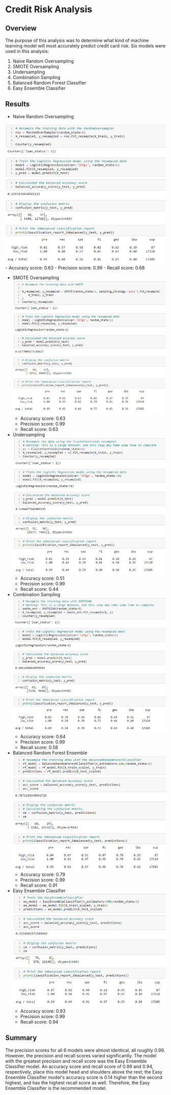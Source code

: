 # Credit Risk Analysis

## Overview

The purpose of this analysis was to determine what kind of machine learning model will most accurately predict credit card risk. Six models were used in this analysis:

1. Naive Random Oversampling
2. SMOTE Oversampling
3. Undersampling
4. Combination Sampling
5. Balanced Random Forest Classifier
6. Easy Ensemble Classifier

## Results

- Naive Random Oversampling

![image1](resources/Naive_Random_Oversampling.PNG)
    - Accuracy score: 0.63
    - Precision score: 0.99
    - Recall score: 0.68
- SMOTE Oversampling
![image2](resources/SMOTE_Oversampling.PNG)
    - Accuracy score: 0.63
    - Precision score: 0.99
    - Recall score: 0.63
- Undersampling
![image3](resources/Undersampling.PNG)
    - Accuracy score: 0.51
    - Precision score: 0.99
    - Recall score: 0.44
- Combination Sampling
![image4](resources/Combination_Sampling.PNG)
    - Accuracy score: 0.64
    - Precision score: 0.99
    - Recall score: 0.58
- Balanced Random Forest Ensemble
![image5](resources/Balanced_Random_Forest.PNG)
    - Accuracy score: 0.79
    - Precision score: 0.99
    - Recall score: 0.91
- Easy Ensemble Classifier
![image6](resources/Easy_Ensemble_Classifier.PNG)
    - Accuracy score: 0.93
    - Precision score: 0.99
    - Recall score: 0.94

## Summary

The precision scores for all 6 models were almost identical, all roughly 0.99. However, the precision and recall scores varied significantly. The model with the greatest precision and recall score was the Easy Ensemble Classifier model. An accuracy score and recall score of 0.99 and 0.94, respectively, place this model head and shoulders above the rest; the Easy Ensemble Classifier model's accuracy score is 0.14 higher than the second highest, and has the highest recall score as well. Therefore, the Easy Ensemble Classifier is the recommended model.
